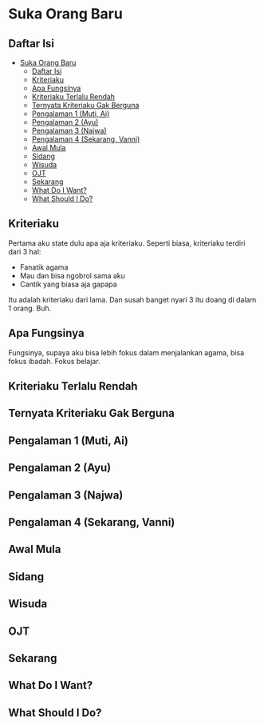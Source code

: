 # Suka Orang Baru

## Daftar Isi

- [Suka Orang Baru](#suka-orang-baru)
  - [Daftar Isi](#daftar-isi)
  - [Kriteriaku](#kriteriaku)
  - [Apa Fungsinya](#apa-fungsinya)
  - [Kriteriaku Terlalu Rendah](#kriteriaku-terlalu-rendah)
  - [Ternyata Kriteriaku Gak Berguna](#ternyata-kriteriaku-gak-berguna)
  - [Pengalaman 1 (Muti, Ai)](#pengalaman-1-muti-ai)
  - [Pengalaman 2 (Ayu)](#pengalaman-2-ayu)
  - [Pengalaman 3 (Najwa)](#pengalaman-3-najwa)
  - [Pengalaman 4 (Sekarang, Vanni)](#pengalaman-4-sekarang-vanni)
  - [Awal Mula](#awal-mula)
  - [Sidang](#sidang)
  - [Wisuda](#wisuda)
  - [OJT](#ojt)
  - [Sekarang](#sekarang)
  - [What Do I Want?](#what-do-i-want)
  - [What Should I Do?](#what-should-i-do)

## Kriteriaku

Pertama aku state dulu apa aja kriteriaku. Seperti biasa, kriteriaku terdiri dari 3 hal:

- Fanatik agama
- Mau dan bisa ngobrol sama aku
- Cantik yang biasa aja gapapa

Itu adalah kriteriaku dari lama. Dan susah banget nyari 3 itu doang di dalam 1 orang. Buh.

## Apa Fungsinya

Fungsinya, supaya aku bisa lebih fokus dalam menjalankan agama, bisa fokus ibadah. Fokus belajar.

## Kriteriaku Terlalu Rendah

## Ternyata Kriteriaku Gak Berguna

## Pengalaman 1 (Muti, Ai)

## Pengalaman 2 (Ayu)

## Pengalaman 3 (Najwa)

## Pengalaman 4 (Sekarang, Vanni)

## Awal Mula

## Sidang

## Wisuda

## OJT

## Sekarang

## What Do I Want?

## What Should I Do?
